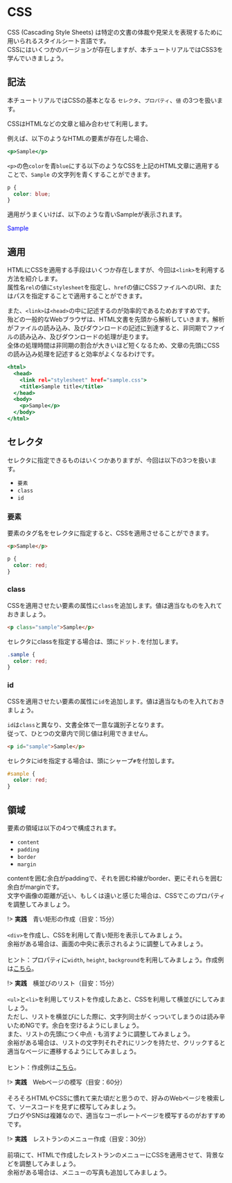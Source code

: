 CSS
===

CSS (Cascading Style Sheets) は特定の文書の体裁や見栄えを表現するために用いられるスタイルシート言語です。<br>
CSSにはいくつかのバージョンが存在しますが、本チュートリアルではCSS3を学んでいきましょう。

## 記法

本チュートリアルではCSSの基本となる `セレクタ`、`プロパティ`、`値` の3つを扱います。

<object type="image/svg+xml" data="svg/css.svg"></object>

CSSはHTMLなどの文章と組み合わせて利用します。

例えば、以下のようなHTMLの要素が存在した場合、

```index.html
<p>Sample</p>
```

`<p>`の色`color`を青`blue`にする以下のようなCSSを上記のHTML文章に適用することで、`Sample` の文字列を青くすることができます。

```sample.css
p {
  color: blue;
}
```

適用がうまくいけば、以下のような青いSampleが表示されます。

<p style="color: blue;">Sample</p>


## 適用

HTMLにCSSを適用する手段はいくつか存在しますが、今回は`<link>`を利用する方法を紹介します。<br>
属性名`rel`の値に`stylesheet`を指定し、`href`の値にCSSファイルへのURI、またはパスを指定することで適用することができます。

また、`<link>`は`<head>`の中に記述するのが効率的であるためおすすめです。<br>
殆どの一般的なWebブラウザは、HTML文書を先頭から解析していきます。解析がファイルの読み込み、及びダウンロードの記述に到達すると、非同期でファイルの読み込み、及びダウンロードの処理が走ります。<br>
全体の処理時間は非同期の割合が大きいほど短くなるため、文章の先頭にCSSの読み込み処理を記述すると効率がよくなるわけです。

```index.html
<html>
  <head>
    <link rel="stylesheet" href="sample.css">
    <title>Sample title</title>
  </head>
  <body>
    <p>Sample</p>
  </body>
</html>
```


## セレクタ

セレクタに指定できるものはいくつかありますが、今回は以下の3つを扱います。

* `要素`
* `class`
* `id`

### 要素

要素のタグ名をセレクタに指定すると、CSSを適用させることができます。

```html
<p>Sample</p>
```

```css
p {
  color: red;
}
```


### class

CSSを適用させたい要素の属性に`class`を追加します。値は適当なものを入れておきましょう。

```html
<p class="sample">Sample</p>
```

セレクタにclassを指定する場合は、頭にドット`.`を付加します。

```css
.sample {
  color: red;
}
```

### id

CSSを適用させたい要素の属性に`id`を追加します。値は適当なものを入れておきましょう。

`id`は`class`と異なり、文書全体で一意な識別子となります。<br>
従って、ひとつの文章内で同じ値は利用できません。

```html
<p id="sample">Sample</p>
```

セレクタにidを指定する場合は、頭にシャープ`#`を付加します。

```css
#sample {
  color: red;
}
```

## 領域

要素の領域は以下の4つで構成されます。

* `content`
* `padding`
* `border`
* `margin`

contentを囲む余白がpaddingで、それを囲む枠線がborder、更にそれらを囲む余白がmarginです。<br>
文字や画像の距離が近い、もしくは遠いと感じた場合は、CSSでこのプロパティを調整してみましょう。

<object type="image/svg+xml" data="svg/css_space.svg"></object>


!> **実践**　青い矩形の作成（目安：15分）<br><br>
`<div>`を作成し、CSSを利用して青い矩形を表示してみましょう。<br>
余裕がある場合は、画面の中央に表示されるように調整してみましょう。<br><br>
ヒント：プロパティに`width`, `height`, `background`を利用してみましょう。作成例は<a href="sample\css_blue_square\index.html" target="_blank">こちら</a>。

!> **実践**　横並びのリスト（目安：15分）<br><br>
`<ul>`と`<li>`を利用してリストを作成したあと、CSSを利用して横並びにしてみましょう。<br>
ただし、リストを横並びにした際に、文字列同士がくっついてしまうのは読み辛いためNGです。余白を空けるようにしましょう。<br>
また、リストの先頭につく中点`・`も消すように調整してみましょう。<br>
余裕がある場合は、リストの文字列それぞれにリンクを持たせ、クリックすると適当なページに遷移するようにしてみましょう。<br><br>
ヒント：作成例は<a href="sample\css_side_by_side_list\index.html" target="_blank">こちら</a>。

!> **実践**　Webページの模写（目安：60分）<br><br>
そろそろHTMLやCSSに慣れて来た頃だと思うので、好みのWebページを検索して、ソースコードを見ずに模写してみましょう。<br>
ブログやSNSは複雑なので、適当なコーポレートページを模写するのがおすすめです。

!> **実践**　レストランのメニュー作成（目安：30分）<br><br>
前項にて、HTMLで作成したレストランのメニューにCSSを適用させて、背景などを調整してみましょう。<br>
余裕がある場合は、メニューの写真も追加してみましょう。

